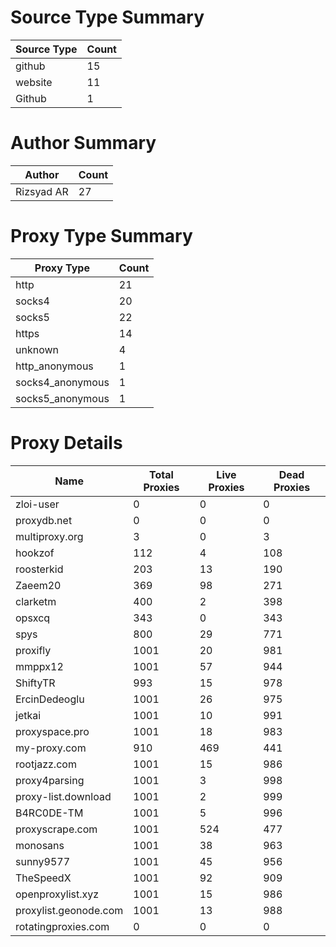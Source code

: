 # Source Type Summary

| Source Type | Count |
|-------------|-------|
| github | 15 |
| website | 11 |
| Github | 1 |


# Author Summary

| Author | Count |
|--------|-------|
| Rizsyad AR | 27 |


# Proxy Type Summary

| Proxy Type | Count |
|------------|-------|
| http | 21 |
| socks4 | 20 |
| socks5 | 22 |
| https | 14 |
| unknown | 4 |
| http_anonymous | 1 |
| socks4_anonymous | 1 |
| socks5_anonymous | 1 |


# Proxy Details

| Name | Total Proxies | Live Proxies | Dead Proxies |
|------|---------------|--------------|---------------|
| zloi-user | 0 | 0 | 0 |
| proxydb.net | 0 | 0 | 0 |
| multiproxy.org | 3 | 0 | 3 |
| hookzof | 112 | 4 | 108 |
| roosterkid | 203 | 13 | 190 |
| Zaeem20 | 369 | 98 | 271 |
| clarketm | 400 | 2 | 398 |
| opsxcq | 343 | 0 | 343 |
| spys | 800 | 29 | 771 |
| proxifly | 1001 | 20 | 981 |
| mmppx12 | 1001 | 57 | 944 |
| ShiftyTR | 993 | 15 | 978 |
| ErcinDedeoglu | 1001 | 26 | 975 |
| jetkai | 1001 | 10 | 991 |
| proxyspace.pro | 1001 | 18 | 983 |
| my-proxy.com | 910 | 469 | 441 |
| rootjazz.com | 1001 | 15 | 986 |
| proxy4parsing | 1001 | 3 | 998 |
| proxy-list.download | 1001 | 2 | 999 |
| B4RC0DE-TM | 1001 | 5 | 996 |
| proxyscrape.com | 1001 | 524 | 477 |
| monosans | 1001 | 38 | 963 |
| sunny9577 | 1001 | 45 | 956 |
| TheSpeedX | 1001 | 92 | 909 |
| openproxylist.xyz | 1001 | 15 | 986 |
| proxylist.geonode.com | 1001 | 13 | 988 |
| rotatingproxies.com | 0 | 0 | 0 |
